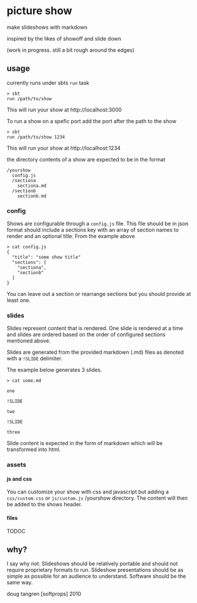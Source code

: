 # picture show

make slideshows with markdown

inspired by the likes of showoff and slide down

(work in progress. still a bit rough around the edges)

## usage

currently runs under sbts `run` task

    > sbt
    run /path/to/show
  
This will run your show at http://localhost:3000  
  
To run a show on a spefic port add the port after the path to the show

    > sbt
    run /path/to/show 1234
    
This will run your show at http://localhost:1234

the directory contents of a show are expected to be in the format


    /yourshow
      config.js
      /sectiona
        sectiona.md
      /sectionb
        sectionb.md
        

### config

Shows are configurable through a `config.js` file. This file should be in json
format should include a sections key with an array of section names to render and an optional title. From the example above


    > cat config.js
    {
      "title": "some show title"
      "sections": [
        "sectiona",
        "sectionb"
      ]
    }
  
You can leave out a section or rearrange sections but you should provide at least one.

### slides

Slides represent content that is rendered. One slide is rendered at a time and slides are ordered based on the order of configured sections mentioned above.

Slides are generated from the provided markdown (.md) files as denoted with
a `!SLIDE` delimiter.

The example below generates 3 slides.

    > cat some.md
    
    one
    
    !SLIDE
    
    two
    
    !SLIDE
    
    three
    
Slide content is expected in the form of markdown which will be transformed into html.

### assets

#### js and css

You can customize your show with css and javascript but adding a `css/custom.css` or `js/custom.js` /yourshow directory. The content will then be added to the shows header.

#### files

TODOC

## why?

I say why not. Slideshows should be relatively portable and should not require proprietary formats to run. Slideshow presentations should be as simple as possible for an audience to understand. Software should be the same way.

doug tangren [softprops] 2010